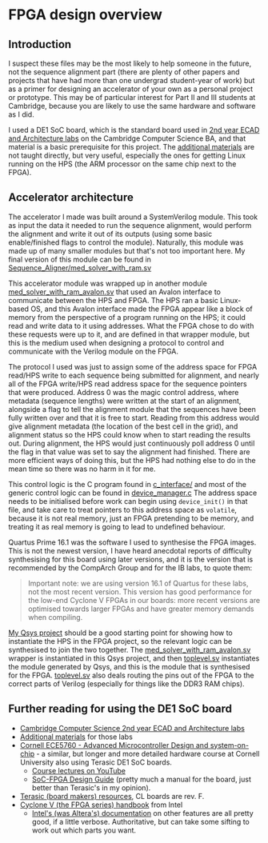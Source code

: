 # FPGA design overview

## Introduction

I suspect these files may be the most likely to help someone in the future, not the sequence alignment part (there
are plenty of other papers and projects that have had more than one undergrad student-year of work) but as a primer
for designing an accelerator of your own as a personal project or prototype. This may be of particular interest for
Part II and III students at Cambridge, because you are likely to use the same hardware and software as I did.

I used a DE1 SoC board, which is the standard board used in
[2nd year ECAD and Architecture labs](https://www.cl.cam.ac.uk/teaching/1920/ECAD+Arch/) on the Cambridge Computer
Science BA, and that material is a basic prerequisite for this project. The
[additional materials](https://www.cl.cam.ac.uk/teaching/1920/ECAD+Arch/additional.html) are not taught directly, but
very useful, especially the ones for getting Linux running on the HPS (the ARM processor on the same chip next to the
FPGA).

## Accelerator architecture

The accelerator I made was built around a SystemVerilog module. This took as input the data it needed to run the
sequence alignment, would perform the alignment and write it out of its outputs (using some basic enable/finished flags
to control the module). Naturally, this module was made up of many smaller modules but that's not too important here.
My final version of this module can be found in
[Sequence_Aligner/med_solver_with_ram.sv](./Sequence_Aligner/med_solver_with_ram.sv)

This accelerator module was wrapped up in another module
[med_solver_with_ram_avalon.sv](./Sequence_Aligner/med_solver_with_ram_avalon.sv) that used an Avalon interface to
communicate between the HPS and FPGA. The HPS ran a basic Linux-based OS, and this Avalon interface made the FPGA
appear like a block of memory from the perspective of a program running on the HPS; it could read and write data to it
using addresses. What the FPGA chose to do with these requests were up to it, and are defined in that wrapper module,
but this is the medium used when designing a protocol to control and communicate with the Verilog module on the FPGA.

The protocol I used was just to assign some of the address space for FPGA read/HPS write to each
sequence being submitted for alignment, and nearly all of the FPGA write/HPS read address space for the sequence
pointers that were produced. Address 0 was the magic control address, where metadata (sequence lengths) were written
at the start of an alignment, alongside a flag to tell the alignment module that the sequences have been fully written
over and that it is free to start. Reading from this address would give alignment metadata (the location of the best
cell in the grid), and alignment status so the HPS could know when to start reading the results out. During alignment,
the HPS would just continuously poll address 0 until the flag in that value was set to say the alignment had finished.
There are more efficient ways of doing this, but the HPS had nothing else to do in the mean time so there was no harm in
it for me.

This control logic is the C program found in [c_interface/](./c_interface/) and most of the generic control logic can
be found in [device_manager.c](./c_interface/device_manager.c) The address space needs to be initialised before work can
begin using `device_init()` in that file, and take care to treat pointers to this address space as `volatile`, because
it is not real memory, just an FPGA pretending to be memory, and treating it as real memory is going to lead to
undefined behaviour.

Quartus Prime 16.1 was the software I used to synthesise the FPGA images. This is not the newest version, I have heard
anecdotal reports of difficulty synthesising for this board using later versions, and it is the version that is
recommended by the CompArch Group and for the IB labs, to quote them:
> Important note: we are using version 16.1 of Quartus for these labs, not the most recent version.
> This version has good performance for the low-end Cyclone V FPGAs in our boards: more recent versions are optimised
> towards larger FPGAs and have greater memory demands when compiling.

[My Qsys project](./Sequence_Aligner/accelerator_hps.qsys) should be a good starting point for showing how to instantiate
the HPS in the FPGA project, so the relevant logic can be synthesised to join the two together. The
[med_solver_with_ram_avalon.sv](./Sequence_Aligner/med_solver_with_ram_avalon.sv) wrapper is instantiated in this Qsys
project, and then [toplevel.sv](./Sequence_Aligner/toplevel.sv) instantiates the module generated by Qsys, and this is
the module that is synthesised for the FPGA. [toplevel.sv](./Sequence_Aligner/toplevel.sv) also deals routing the pins
out of the FPGA to the correct parts of Verilog (especially for things like the DDR3 RAM chips).

## Further reading for using the DE1 SoC board
 - [Cambridge Computer Science 2nd year ECAD and Architecture labs](https://www.cl.cam.ac.uk/teaching/1920/ECAD+Arch/)
 - [Additional materials](https://www.cl.cam.ac.uk/teaching/1920/ECAD+Arch/additional.html) for those labs
 - [Cornell ECE5760 - Advanced Microcontroller Design and system-on-chip](
    http://people.ece.cornell.edu/land/courses/ece5760/) - a similar, but longer and more detailed hardware course at
    Cornell University also using Terasic DE1 SoC boards.
    - [Course lectures on YouTube](https://www.youtube.com/playlist?list=PLKcjQ_UFkrd7BGMJIYMn0pSk65dB8OYG-)
    - [SoC-FPGA Design Guide](
       http://people.ece.cornell.edu/land/courses/ece5760/DE1_SOC/SoC-FPGA%20Design%20Guide_EPFL.pdf)
       (pretty much a manual for the board, just better than Terasic's in my opinion).
 - [Terasic (board makers) resources](
    http://www.terasic.com.tw/cgi-bin/page/archive.pl?Language=English&CategoryNo=205&No=836&PartNo=4), CL boards are
    rev. F.
 - [Cyclone V (the FPGA series) handbook](
    https://www.intel.com/content/dam/www/programmable/us/en/pdfs/literature/hb/cyclone-v/cv_5v2.pdf) from Intel
    - [Intel's (was Altera's) documentation](
       https://www.intel.com/content/www/us/en/programmable/documentation/lit-ug.html) on other features are all pretty
       good, if a little verbose. Authoritative, but can take some sifting to work out which parts you want.
